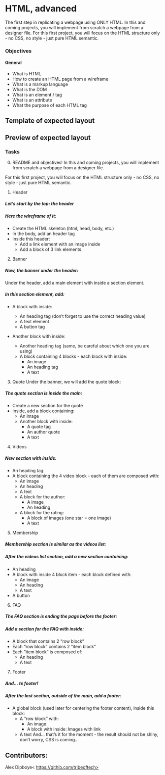 # HTML, advanced
The first step in replicating a webpage using ONLY HTML. In this and coming projects, you will implement from scratch a webpage from a designer file. For this first project, you will focus on the HTML structure only - no CSS, no style - just pure HTML semantic.
### Objectives
#### General
  + What is HTML
  + How to create an HTML page from a wireframe
  + What is a markup language
  + What is the DOM
  + What is an element / tag
  + What is an attribute
  + What the purpose of each HTML tag

## Template of expected layout
## Preview of expected layout
### Tasks
0. README and objectives!
  In this and coming projects, you will implement from scratch a webpage from a designer file.

For this first project, you will focus on the HTML structure only - no CSS, no style - just pure HTML semantic.

1. Header
  ##### Let’s start by the top: the header

##### Here the wireframe of it:

  + Create the HTML skeleton (html, head, body, etc.)
  + In the body, add an header tag
  + Inside this header:
    - Add a link element with an image inside
    - Add a block of 3 link elements

2. Banner
##### Now, the banner under the header:
Under the header, add a main element with inside a section element.

##### In this section element, add:
  + A block with inside:
    - An heading tag (don’t forget to use the correct heading value)
    - A text element
    - A button tag

  + Another block with inside:
    - Another heading tag (same, be careful about which one you are using)
    - A block containing 4 blocks - each block with inside:
        - An image
        - An heading tag
        - A text

3. Quote
Under the banner, we will add the quote block:


##### The quote section is inside the main:

  + Create a new section for the quote
  + Inside, add a block containing:
    - An image
    - Another block with inside:
        - A quote tag
        - An author quote
        - A text

4. Videos
##### New section with inside:

  + An heading tag
  + A block containing the 4 video block - each of them are composed with:
      - An image
      - An heading
      - A text
      - A block for the author:
          - A image
          - An heading
      - A block for the rating:
          - A block of images (one star = one image)
          - A text

5. Membership
##### Membership section is similar as the videos list:


##### After the videos list section, add a new section containing:

  + An heading
  + A block with inside 4 block item - each block defined with:
    - An image
    - An heading
    - A text
  + A button

6. FAQ
##### The FAQ section is ending the page before the footer:

##### Add a section for the FAQ with inside:

  + A block that contains 2 “row block”
  + Each “row block” contains 2 “item block”
  + Each “item block” is composed of:
    - An heading
    - A text

7. Footer
##### And… te footer!


##### After the last section, outside of the main, add a footer:

  + A global block (used later for centering the footer content), inside this block:
    - A “row block” with:
      - An image
      - A block with inside:
          Images with link
    - A text
And… that’s it for the moment - the result should not be shiny, don’t worry, CSS is coming…

## Contributors:
Alex Dipboye< https://githib.com/tribeoftech>
